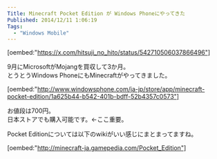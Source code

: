 ```yaml
---
Title: Minecraft Pocket Edition が Windows Phoneにやってきた
Published: 2014/12/11 1:06:19
Tags:
  - "Windows Mobile"
---
```

[oembed:"https://x.com/hitsuji_no_hito/status/542710506037866496"]

9月にMicrosoftがMojangを買収して3か月。  
とうとうWindows PhoneにもMinecraftがやってきました。

[oembed:"http://www.windowsphone.com/ja-jp/store/app/minecraft-pocket-edition/1a625b44-b542-401b-bdff-52b4357c0573"]

お値段は700円。  
日本ストアでも購入可能です。←ここ重要。  


Pocket Editionについては以下のwikiがいい感じにまとまってますね。

[oembed:"http://minecraft-ja.gamepedia.com/Pocket_Edition"]

